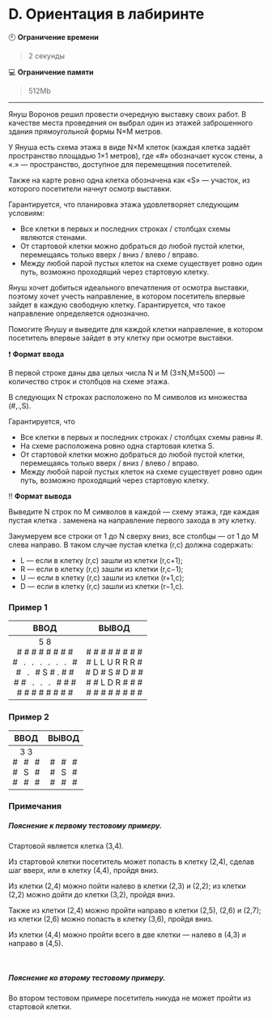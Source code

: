 # D. Ориентация в лабиринте

:clock10: **Ограничение времени**

>2 секунды

 
:computer: **Ограничение памяти**

>512Mb

____

Януш Воронов решил провести очередную выставку своих работ. В качестве места проведения он выбрал один из этажей заброшенного здания прямоугольной формы N×M метров.

У Януша есть схема этажа в виде N×M клеток (каждая клетка задаёт пространство площадью 1×1 метров), где «#» обозначает кусок стены, а «.» — пространство, доступное для перемещения посетителей.

Также на карте ровно одна клетка обозначена как «S» — участок, из которого посетители начнут осмотр выставки.

Гарантируется, что планировка этажа удовлетворяет следующим условиям:
- Все клетки в первых и последних строках / столбцах схемы являются стенами.
- От стартовой клетки можно добраться до любой пустой клетки, перемещаясь только вверх / вниз / влево / вправо.
- Между любой парой пустых клеток на схеме существует ровно один путь, возможно проходящий через стартовую клетку.

Януш хочет добиться идеального впечатления от осмотра выставки, поэтому хочет учесть направление, в котором посетитель впервые зайдет в каждую свободную клетку. Гарантируется, что такое направление определяется однозначно.

Помогите Янушу и выведите для каждой клетки направление, в котором посетитель впервые зайдет в эту клетку при осмотре выставки.



:heavy_exclamation_mark: <b>Формат ввода</b>

В первой строке даны два целых числа N и M (3≤N,M≤500) — количество строк и столбцов на схеме этажа.

В следующих N строках расположено по M символов из множества (#,.,S).

Гарантируется, что
- Все клетки в первых и последних строках / столбцах схемы равны #.
- На схеме расположена ровно одна стартовая клетка S.
- От стартовой клетки можно добраться до любой пустой клетки, перемещаясь только вверх / вниз / влево / вправо.
- Между любой парой пустых клеток на схеме существует ровно один путь, возможно проходящий через стартовую клетку.



:bangbang: <b>Формат вывода</b>

Выведите N строк по M символов в каждой — схему этажа, где каждая пустая клетка . заменена на направление первого захода в эту клетку.

Занумеруем все строки от 1 до N сверху вниз, все столбцы — от 1 до M слева направо. В таком случае пустая клетка (r,c) должна содержать:
- L — если в клетку (r,c) зашли из клетки (r,c+1);
- R — если в клетку (r,c) зашли из клетки (r,c−1);
- U — если в клетку (r,c) зашли из клетки (r+1,c);
- D — если в клетку (r,c) зашли из клетки (r−1,c).



### Пример 1

| ВВОД | ВЫВОД |
|:----:|:----:|
| 5 8<br/># # # # # # # #<br/>#⠀.⠀.⠀.⠀.⠀.⠀.⠀#<br/>#⠀.⠀# S # . # #<br/># #⠀.⠀.⠀.⠀# # #<br/># # # # # # # # | <br/># # # # # # # #<br/># L L U R R R #<br/># D # S # D # #<br/># # L D R # # #<br/># # # # # # # # |


### Пример 2

| ВВОД | ВЫВОД |
|:----:|:----:|
| 3 3<br/>#⠀#⠀#<br/>#⠀S⠀#<br/>  #⠀#⠀# | <br/>#⠀#⠀#<br/>#⠀S⠀#<br/>  #⠀#⠀# |




### Примечания
##### Пояснение к первому тестовому примеру.

Стартовой является клетка (3,4).

Из стартовой клетки посетитель может попасть в клетку (2,4), сделав шаг вверх, или в клетку (4,4), пройдя вниз.

Из клетки (2,4) можно пойти налево в клетки (2,3) и (2,2); из клетки (2,2) можно дойти до клетки (3,2), пройдя вниз.

Также из клетки (2,4) можно пройти направо в клетки (2,5), (2,6) и (2,7); из клетки (2,6) можно попасть в клетку (3,6), пройдя вниз.

Из клетки (4,4) можно пройти всего в две клетки — налево в (4,3) и направо в (4,5).

<br/>

##### Пояснение ко второму тестовому примеру.

Во втором тестовом примере посетитель никуда не может пройти из стартовой клетки.

